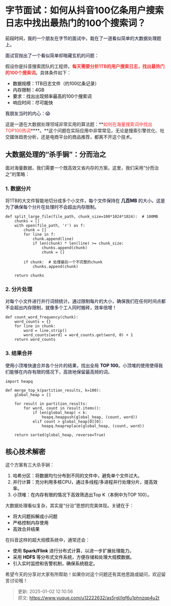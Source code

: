 # 字节面试：如何从抖音100亿条用户搜索日志中找出最热门的100个搜索词？





<font style="color:rgb(0, 0, 0);">前段时间，</font><font style="color:rgb(6, 8, 31);">我的一个朋友在字节的面试中，栽在了一道看似简单的大数据处理题上。</font>

<font style="color:rgb(6, 8, 31);">面试官抛出了一个看似简单却暗藏玄机的问题：</font>

假设你是抖音搜索团队的工程师，**<font style="color:rgb(243, 50, 50);">每天需要分析1TB的用户搜索日志，找出最热门的100个搜索词</font>**。具体条件如下：

+ <font style="color:rgb(0, 0, 0);">数据规模：1TB日志文件（约100亿条记录）</font>
+ <font style="color:rgb(0, 0, 0);">内存限制：4GB</font>
+ <font style="color:rgb(0, 0, 0);">要求：找出出现频率最高的100个搜索词</font>
+ <font style="color:rgb(0, 0, 0);">响应时间：尽可能快</font>

<font style="color:rgb(6, 8, 31);">我朋友当时的内心：</font><font style="color:rgb(6, 8, 31);">😱</font>

这是一道<font style="color:rgb(38, 38, 38);">在大数据处理领域非常实用的算法题：</font>**<font style="color:rgb(243, 50, 50);">如何在海量搜索词中找出TOP100热词</font>****。**这个问题在实际应用中非常常见，无论是搜索引擎优化、社交媒体趋势分析，还是电商平台的商品推荐，都离不开这个技术。

## **大数据处理的“杀手锏”：分而治之**
面对海量数据，我们需要一个既高效又省内存的方案。这里，我们采用“分而治之”的策略：

### **1. 数据分片**
将1TB的大文件智能地切分成多个小文件<font style="color:rgb(6, 8, 31);">，每个文件保持在 </font>**<font style="color:rgb(6, 8, 31);">几百MB</font>**<font style="color:rgb(6, 8, 31);"> 的大小。这是为了确保每个分片在处理时不会超出内存限制。</font>

```plain
def split_large_file(file_path, chunk_size=100*1024*1024):  # 100MB  
    chunks = []  
    with open(file_path, 'r') as f:  
        chunk = []  
        for line in f:  
            chunk.append(line)  
            if len(chunk) * len(line) >= chunk_size:  
                chunks.append(chunk)  
                chunk = []  
        
        if chunk:  # 处理最后一个不完整的chunk  
            chunks.append(chunk)  
    
    return chunks  
```

### **2. 分片处理**
<font style="color:rgb(6, 8, 31);">对每个小文件进行并行词频统计。通过限制每片的大小，确保我们在任何时间点都不会超出内存限制，就像多个工人同时搬砖，效率倍增！</font>

```plain
def count_word_frequency(chunk):  
    word_counts = {}  
    for line in chunk:  
        word = line.strip()  
        word_counts[word] = word_counts.get(word, 0) + 1  
    return word_counts  
```

### **3. 结果合并**
<font style="color:rgb(6, 8, 31);">使用小顶堆快速合并各个分片的结果，找出全局 </font>**<font style="color:rgb(6, 8, 31);">TOP 100</font>**<font style="color:rgb(6, 8, 31);">。小顶堆的使用使得我们能够在内存有限的情况下，高效地保留最高频的词。</font>

```plain
import heapq  

def merge_top_k(partition_results, k=100):  
    global_heap = []  
    
    for result in partition_results:  
        for word, count in result.items():  
            if len(global_heap) < k:  
                heapq.heappush(global_heap, (count, word))  
            elif count > global_heap[0][0]:  
                heapq.heapreplace(global_heap, (count, word))  
    
    return sorted(global_heap, reverse=True)  
```

## **核心技术解密**
这个方案有三大杀手锏：

1. <font style="color:rgb(0, 0, 0);">哈希分区：将数据均匀分布到不同的文件中，避免单个文件过大。</font>
2. <font style="color:rgb(0, 0, 0);">并行计算：充分利用多核CPU，通过多线程/多进程并行处理分片，提高效率。</font>
3. <font style="color:rgb(0, 0, 0);">小顶堆：在内存有限的情况下高效筛选出Top K（本例中为TOP 100）。</font>

大数据处理看似复杂，其实是“分治”思想的完美体现。关键在于：

+ <font style="color:rgb(0, 0, 0);">将大问题拆解成小问题</font>
+ <font style="color:rgb(0, 0, 0);">严格控制内存使用</font>
+ <font style="color:rgb(0, 0, 0);">高效合并结果</font>

在抖音这样的超大规模系统中，通常还会：

+ <font style="color:rgb(0, 0, 0);">使用 </font>**<font style="color:rgb(0, 0, 0);">Spark/Flink</font>**<font style="color:rgb(0, 0, 0);"> 进行分布式计算，以进一步扩展处理能力。</font>
+ <font style="color:rgb(0, 0, 0);">采用 </font>**<font style="color:rgb(0, 0, 0);">HDFS</font>**<font style="color:rgb(0, 0, 0);"> 等分布式文件系统，方便存储和处理大规模数据。</font>
+ <font style="color:rgb(0, 0, 0);">引入实时监控和告警机制，确保系统稳定。</font>

<font style="color:rgb(38, 38, 38);">希望今天的分享对大家有所帮助！如果你对这个问题还有其他思路或疑问，欢迎留言讨论哦！</font>



> 更新: 2025-01-02 12:10:56  
> 原文: <https://www.yuque.com/u12222632/as5rgl/lgf6u1phnzqp4u2t>